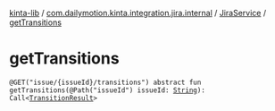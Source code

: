 [kinta-lib](../../index.md) / [com.dailymotion.kinta.integration.jira.internal](../index.md) / [JiraService](index.md) / [getTransitions](./get-transitions.md)

# getTransitions

`@GET("issue/{issueId}/transitions") abstract fun getTransitions(@Path("issueId") issueId: `[`String`](https://kotlinlang.org/api/latest/jvm/stdlib/kotlin/-string/index.html)`): Call<`[`TransitionResult`](../-transition-result/index.md)`>`